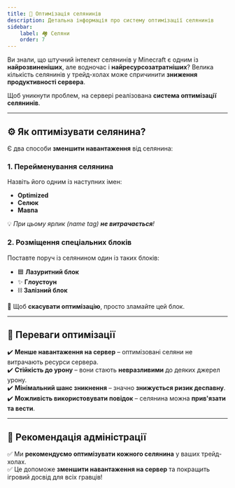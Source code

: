 ```yaml
---  
title: 🏡 Оптимізація селянинів 
description: Детальна інформація про систему оптимізації селянинів  
sidebar:  
    label: 🏘 Селяни  
    order: 7
---  
```


Ви знали, що штучний інтелект селянинів у Minecraft є одним із **найрозвиненіших**, але водночас і **найресурсозатратніших**? Велика кількість селянинів у трейд-холах може спричинити **зниження продуктивності сервера**.

Щоб уникнути проблем, на сервері реалізована **система оптимізації селянинів**.

---  

## ⚙️ Як оптимізувати селянина?

Є два способи **зменшити навантаження** від селянина:

### 1. Перейменування селянина  
Назвіть його одним із наступних імен:
- **Optimized**
- **Селюк**
- **Мавпа**

💡 *При цьому ярлик (name tag) **не витрачається**!*

### 2. Розміщення спеціальних блоків  
Поставте поруч із селянином один із таких блоків:
- 🟦 **Лазуритний блок**
- ✨ **Глоустоун**
- ⛓️ **Залізний блок**

🚨 Щоб **скасувати оптимізацію**, просто зламайте цей блок.

---  

## 🎯 Переваги оптимізації

✔️ **Менше навантаження на сервер** – оптимізовані селяни не витрачають ресурси сервера.  
✔️ **Стійкість до урону** – вони стають **невразливими** до деяких джерел урону.  
✔️ **Мінімальний шанс зникнення** – значно **знижується ризик деспавну**.  
✔️ **Можливість використовувати повідок** – селянина можна **прив'язати та вести**.

---  

## 📢 Рекомендація адміністрації

✅ Ми **рекомендуємо оптимізувати кожного селянина** у ваших трейд-холах.  
✅ Це допоможе **зменшити навантаження на сервер** та покращить ігровий досвід для всіх гравців!  
